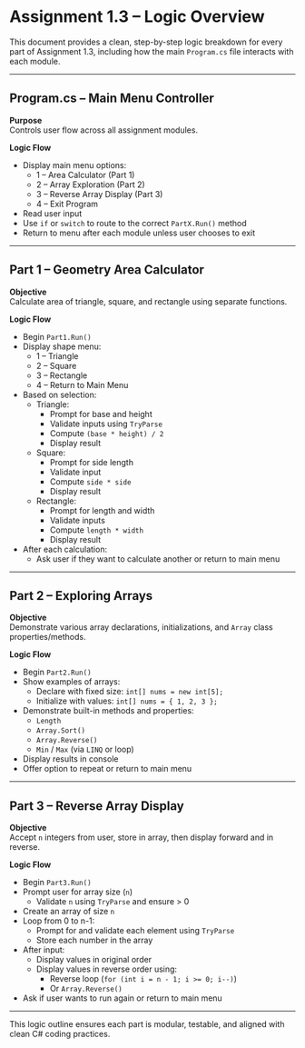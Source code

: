 # Assignment 1.3 – Logic Overview

This document provides a clean, step-by-step logic breakdown for every part of Assignment 1.3, including how the main `Program.cs` file interacts with each module.

---

## Program.cs – Main Menu Controller

**Purpose**  
Controls user flow across all assignment modules.

**Logic Flow**
- Display main menu options:
  - 1 – Area Calculator (Part 1)
  - 2 – Array Exploration (Part 2)
  - 3 – Reverse Array Display (Part 3)
  - 4 – Exit Program
- Read user input
- Use `if` or `switch` to route to the correct `PartX.Run()` method
- Return to menu after each module unless user chooses to exit

---

## Part 1 – Geometry Area Calculator

**Objective**  
Calculate area of triangle, square, and rectangle using separate functions.

**Logic Flow**
- Begin `Part1.Run()`
- Display shape menu:
  - 1 – Triangle
  - 2 – Square
  - 3 – Rectangle
  - 4 – Return to Main Menu
- Based on selection:
  - Triangle:
    - Prompt for base and height
    - Validate inputs using `TryParse`
    - Compute `(base * height) / 2`
    - Display result
  - Square:
    - Prompt for side length
    - Validate input
    - Compute `side * side`
    - Display result
  - Rectangle:
    - Prompt for length and width
    - Validate inputs
    - Compute `length * width`
    - Display result
- After each calculation:
  - Ask user if they want to calculate another or return to main menu

---

## Part 2 – Exploring Arrays

**Objective**  
Demonstrate various array declarations, initializations, and `Array` class properties/methods.

**Logic Flow**
- Begin `Part2.Run()`
- Show examples of arrays:
  - Declare with fixed size: `int[] nums = new int[5];`
  - Initialize with values: `int[] nums = { 1, 2, 3 };`
- Demonstrate built-in methods and properties:
  - `Length`
  - `Array.Sort()`
  - `Array.Reverse()`
  - `Min` / `Max` (via `LINQ` or loop)
- Display results in console
- Offer option to repeat or return to main menu

---

## Part 3 – Reverse Array Display

**Objective**  
Accept `n` integers from user, store in array, then display forward and in reverse.

**Logic Flow**
- Begin `Part3.Run()`
- Prompt user for array size (`n`)
  - Validate `n` using `TryParse` and ensure > 0
- Create an array of size `n`
- Loop from 0 to n-1:
  - Prompt for and validate each element using `TryParse`
  - Store each number in the array
- After input:
  - Display values in original order
  - Display values in reverse order using:
    - Reverse loop (`for (int i = n - 1; i >= 0; i--)`)
    - Or `Array.Reverse()`
- Ask if user wants to run again or return to main menu

---

This logic outline ensures each part is modular, testable, and aligned with clean C# coding practices.